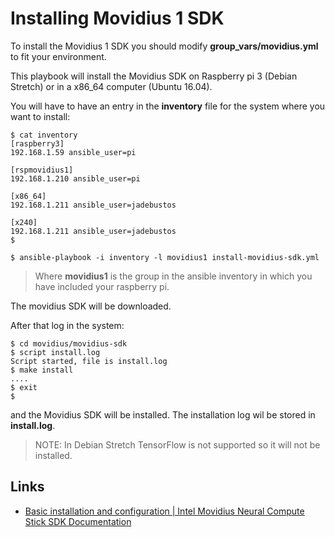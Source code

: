 # Installing Movidius 1 SDK

To install the Movidius 1 SDK you should modify **group_vars/movidius.yml** to fit your environment.

This playbook will install the Movidius SDK on Raspberry pi 3 (Debian Stretch) or in a x86_64 computer (Ubuntu 16.04).

You will have to have an entry in the **inventory** file for the system where you want to install:

```
$ cat inventory
[raspberry3]
192.168.1.59 ansible_user=pi

[rspmovidius1]
192.168.1.210 ansible_user=pi

[x86_64]
192.168.1.211 ansible_user=jadebustos

[x240]
192.168.1.211 ansible_user=jadebustos
$
```

```
$ ansible-playbook -i inventory -l movidius1 install-movidius-sdk.yml
```

> Where **movidius1** is the group in the ansible inventory in which you have included your raspberry pi.

The movidius SDK will be downloaded.

After that log in the system:

```
$ cd movidius/movidius-sdk
$ script install.log
Script started, file is install.log
$ make install
....
$ exit
$
```

and the Movidius SDK will be installed. The installation log wil be stored in **install.log**.

> NOTE: In Debian Stretch TensorFlow is not supported so it will not be installed.

## Links

+ [Basic installation and configuration | Intel Movidius Neural Compute Stick SDK Documentation](https://movidius.github.io/ncsdk/install.html)
